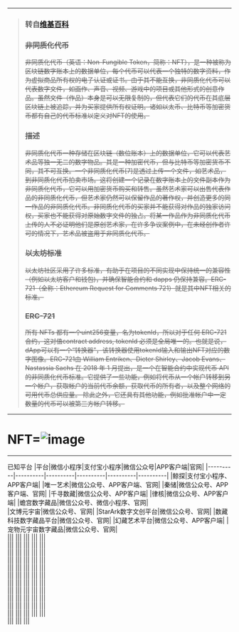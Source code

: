 ----

> ### 转自[维基百科](https://zh.wikipedia.org/wiki/%E9%9D%9E%E5%90%8C%E8%B3%AA%E5%8C%96%E4%BB%A3%E5%B9%A3)
> ### ~~非同质化代币~~
> ~~非同质化代币（英语：Non-Fungible Token，简称：NFT），是一种被称为区块链数字账本上的数据单位，每个代币可以代表一个独特的数字资料，作为虚拟商品所有权的电子认证或证书。由于其不能互换，非同质化代币可以代表数字文件，如画作、声音、视频、游戏中的项目或其他形式的创意作品。虽然文件（作品）本身是可以无限复制的，但代表它们的代币在其底层区块链上被追踪，并为买家提供所有权证明。诸如以太币、比特币等加密货币都有自己的代币标准以定义对NFT的使用。~~
> ### ~~描述~~
> ~~非同质化代币一种存储在区块链（数位账本）上的数据单位，它可以代表艺术品等独一无二的数字物品。其是一种加密代币，但与比特币等加密货币不同，其不可互换。一个非同质化代币[7]是透过上传一个文件，如艺术品，到非同质化代币拍卖市场。这将创建一个记录在数字账本上的文件副本作为非同质化代币，它可以用加密货币购买和转售。虽然艺术家可以出售代表作品的非同质化代币，但艺术家仍然可以保留作品的著作权，并创造更多的同一作品的非同质化代币。非同质化代币的买家并不能获得对作品的独家访问权，买家也不能获得对原始数字文件的独占。将某一作品作为非同质化代币上传的人不必证明他们是原创艺术家，在许多争议案例中，在未经创作者许可的情况下，艺术品被盗用于非同质化代币。~~
> ### ~~以太坊标准~~
> ~~以太坊社区采用了许多标准，有助于在项目的不同实现中保持统一的兼容性（例如以太坊客户和钱包)，并确保智能合约和 dapps 仍保持兼容。ERC-721（全称：Ethereum Request for Comments 721）就是其中NFT相关的标准。~~
> ### ~~ERC-721~~
> ~~所有 NFTs 都有一个uint256变量，名为tokenId，所以对于任何 ERC-721 合约，这对值contract address, tokenId 必须是全局唯一的。也就是说，dApp可以有一个“转换器”，该转换器使用tokenId输入和输出NFT对应的数字图像。ERC-721由 William Entriken、Dieter Shirley、Jacob Evans、Nastassia Sachs 在 2018 年 1 月提出，是一个在智能合约中实现代币 API 的非同质化代币标准。它提供了一些功能，例如将代币从一个帐户转移到另一个帐户，获取帐户的当前代币余额，获取代币的所有者，以及整个网络的可用代币总供应量。 除此之外，它还具有其他功能，例如批准帐户中一定数量的代币可以被第三方帐户转移。~~

----

# NFT=![image](https://github.com/KPI0/NFT/blob/main/images/format_f_jpg.jpg)

----
已知平台
 |平台|微信小程序|支付宝小程序|微信公众号|APP客户端|官网|
 |----------|----------|----------|----------|----------|----------|
 |鲸探|支付宝小程序、APP客户端|
 |唯一艺术|微信公众号、APP客户端、官网|
 |秦储|微信公众号、APP客户端、官网|
 |千寻数藏|微信公众号、APP客户端|
 |律核|微信公众号、APP客户端|
 |蟾宫数字藏品|微信公众号、微信小程序、官网|  
 |文博元宇宙|微信公众号、官网|
 |StarArk数字文创平台|微信公众号、官网|
 |数藏科技数字藏品平台|微信公众号、官网|
 |幻藏艺术平台|微信公众号、APP客户端|
 |宠物元宇宙数字藏品|微信公众号、官网|  
 |||
 |||
 |||
 |||
 |||  
 |||
 |||
 |||
 |||
 |||  
 |||
 |||
 |||
 |||
 |||  
 |||
 |||
 ||| 
 |||
 |||  
 |||
 |||
 |||
 |||
 |||  
 |||
 |||
 |||
 |||
 |||  
 |||
 |||
 |||
 |||
 |||  
 |||
 |||
 |||
 |||
 |||  
 |||
 |||
 |||
 |||
 |||  
 |||
 |||
 |||
 |||
 |||  
 |||
 |||
 |||
 |||
 |||  
 |||
 |||
 |||
